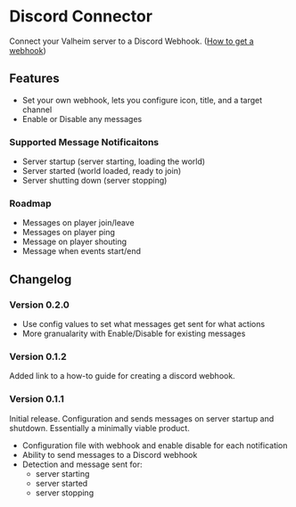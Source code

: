 # Discord Connector

Connect your Valheim server to a Discord Webhook. ([How to get a webhook](https://github.com/nwesterhausen/valheim-discordconnector/blob/main/Metadata/HowtoGuide.md))

## Features

- Set your own webhook, lets you configure icon, title, and a target channel
- Enable or Disable any messages

### Supported Message Notificaitons

- Server startup (server starting, loading the world)
- Server started (world loaded, ready to join)
- Server shutting down (server stopping)

### Roadmap

- Messages on player join/leave
- Messages on player ping
- Message on player shouting
- Message when events start/end

## Changelog

### Version 0.2.0

- Use config values to set what messages get sent for what actions
- More granualarity with Enable/Disable for existing messages

### Version 0.1.2

Added link to a how-to guide for creating a discord webhook.

### Version 0.1.1

Initial release. Configuration and sends messages on server startup and shutdown.
Essentially a minimally viable product.

- Configuration file with webhook and enable disable for each notification
- Ability to send messages to a Discord webhook
- Detection and message sent for:
    - server starting
    - server started
    - server stopping